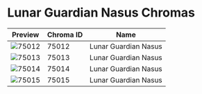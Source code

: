 # Lunar Guardian Nasus Chromas

| Preview | Chroma ID | Name |
|---------|-----------|------|
| ![75012](https://raw.communitydragon.org/latest/plugins/rcp-be-lol-game-data/global/default/v1/champion-chroma-images/75/75012.png) | 75012 | Lunar Guardian Nasus |
| ![75013](https://raw.communitydragon.org/latest/plugins/rcp-be-lol-game-data/global/default/v1/champion-chroma-images/75/75013.png) | 75013 | Lunar Guardian Nasus |
| ![75014](https://raw.communitydragon.org/latest/plugins/rcp-be-lol-game-data/global/default/v1/champion-chroma-images/75/75014.png) | 75014 | Lunar Guardian Nasus |
| ![75015](https://raw.communitydragon.org/latest/plugins/rcp-be-lol-game-data/global/default/v1/champion-chroma-images/75/75015.png) | 75015 | Lunar Guardian Nasus |